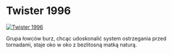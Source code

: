 Twister 1996 
=============
[![Twister 1996 ](http://vidos.pl/images/player.gif)](http://vidos.pl/twister-1996)

 Grupa łowców burz, chcąc udoskonalić system ostrzegania przed tornadami, staje oko w oko z bezlitosną matką naturą.
